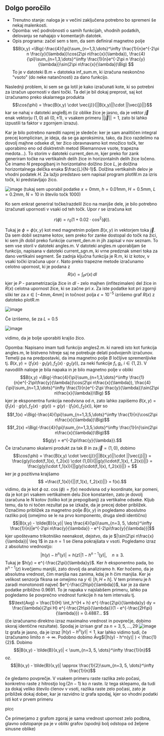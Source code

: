 ## Dolgo poročilo

- Trenutno stanje: naloga je v večini zaključena potrebno bo spremeni še nekaj malenkosti.
- Opomba: več podrobnosti o samih funkcijah, vhodnih podatkih, delovanju se nahajajo v komentarjih datotek. 
- Opis programa: začel sem s tem, da sem definiral magnetno polje
  $$B(x,y) =\Big(-\frac{4}{\pi}\sum_{n=1,3,\dots}^\infty \frac{1}{n}e^{-2\pi n \frac{y}{\lambda}}\cos(2\pi n\frac{x}{\lambda}), \frac{4}{\pi}\sum_{n=1,3,\dots}^\infty \frac{1}{n}e^{-2\pi n \frac{y}{\lambda}}\sin(2\pi n\frac{x}{\lambda})\Big) $$
  To je v datoteki B.m + datoteka inf_sum.m, ki izračuna neskončno "vsoto" (do neke natančnosti) za dano funkcijo.
  
Naslednji problem, ki sem se ga lotil je kako izračunati kote, ki so potrebni za izračun upornosti v dani točki. Ta del je bil dokaj preprost, saj kot izračunamo preko skalarnega produkta $$\cos(\phi) = \frac{B(x,y) \cdot \vec{j}}{||B(x,y)||\cdot ||\vec{j}||}$$ kar se nahaj v datoteki angleBj.m (iz oblike žice je jasno, da je vektor $\vec{j}$ enak vektorju $(1,0)$ ali $(0, \pm1)$, v vsakem primeru $||\vec{j}|| = 1$, zato bi lahko izpustili ta faktor v zgornjem izrazu). 

Kar je bilo potrebno narediti naprej je sledeče: ker je sam analitičen integral precej kompliciran, je ideja, da se ga aproksimira, tako, da žico razdelimo na dovolj majhne odseke $dl$, ter žico obravnavamo kot množico točk, ter uporabimo eno od disktretnih metod (Riemannove vsote, trapezna medota...). To storim v datoteki current_den.m, kjer preko for zank generiram točke na vertikalnih delih žice in horizontalnih delih žice ločeno. Če imamo $N$ prepogibanj in horizontalno dolžino žice $L$, je dolžina horizontalnega delčka enaka $\frac{L}{N-1}$. Dolžina vertikalnih delov je vhodni podatek $H$. Za lažjo predstavo sem napisal program plotW.m za izris točk, ki predstavljajo žico.

![image](https://github.com/UrosKosmac123/Simulacija-tipala-v-magnetnem-polju/assets/64798766/bc818e71-a579-4a0f-9a00-dd5dff1eb6be)
(tukaj sem uporabil podatke $x = 0$mm, $h = 0.01$mm, $H = 0.5$mm, $L = 0.2$mm, $N = 10$ in število točk $1000$)

Ko sem enkrat generiral točke/razdelil žico na manjše dele, je bilo potrebno izračunati upornosti v vsaki od teh točk. Upor $r$ se izračuna kot 

$$r(\phi) = r_0(1 + 0.02\cdot \cos^2(\phi)).$$
  
Tukaj je $\phi = \phi(x,y)$ kot med magnetnim poljem $B(x,y)$ in vektorjem toka $\vec{j}$. Da sem dobil sezname kotov, sem preko for zanke dostopal do točk na žici, ki sem jih dobil preko funkcije current_den.m in jih zapisal v nov seznam. To sem vse storil v datoteki angles.m. V datoteki angles.m uporabljam še funkcijo, napisana v datoteki current_sgn.m, ki vrne predznak smeri toka za dano vertikalni segment. Še zadnja ključna funkcija je R.m, ki iz kotov, v vsaki točki izračuna upor $r$. Nato preko trapezne metode izračunamo celotno upornost, ki je podana z
$$R(x) = \int_P r(x) \,dl$$
kjer je $P$ - parametrizacija žice in $dl$ - zelo majhen (infitezimalen) del žice in $R(x)$ celotna upornost žice, ki se začne pri $x$. Za iste podatke kot pri zgornji sliki ter za $x \in [-4\text{mm}, 4\text{mm}]$ in točnost polja $\epsilon = 10^{-5}$ izrišemo graf $R(x)$ z datoteko plotR.m

![image](https://github.com/UrosKosmac123/Simulacija-tipala-v-magnetnem-polju/assets/64798766/a69cf494-1435-46eb-b9b6-94df9c15cb5b)


Če izrišemo, še za $L = 0.5$

![image](https://github.com/UrosKosmac123/Simulacija-tipala-v-magnetnem-polju/assets/64798766/26fc093a-919d-4fa8-9af5-7ce86535f085)

vidimo, da je bolje uporabiti krajšo žico.



Opomba: Napisano imam tudi funkcijo angles2.m. ki naredi isto kot funkcija angles.m, le bistveno hitreje saj ne potrebuje delati podvojenih izračunov. Temelji pa na predpostavki, da ima magnetno polje $B$ ločljive spremenljivke tj. $B(x,y) = (f_1(x)\cdot g_1(y), f_2(x)\cdot g_2(y))$, za neki funkcije $f_i, g_i$, $i \in \{1, 2\}$. V navodilih naloge je bila napaka in je bilo magnetno polje v obliki
$$B(x,y) =\Big(-\frac{4}{\pi}\sum_{n=1,3,\dots}^\infty \frac{1}{n}e^{-2\pi\frac{y}{\lambda}}\cos(2\pi n\frac{x}{\lambda}), \frac{4}{\pi}\sum_{n=1,3,\dots}^\infty \frac{1}{n}e^{-2\pi \frac{y}{\lambda}}\sin(2\pi n\frac{x}{\lambda})\Big) $$
kjer je eksponentna funkcija neodvisna od $n$, zato lahko zapišemo $B(x,y) = (f_1(x)\cdot g(y), f_2(x)\cdot g(y)) =  g(y)\cdot(f_1(x), f_2(x))$, kjer so 
$$f_1(x) =\Big(-\frac{4}{\pi}\sum_{n=1,3,5,\dots}^\infty \frac{1}{n}\cos(2\pi n\frac{x}{\lambda})\Big)$$
$$f_2(x) =\Big(-\frac{4}{\pi}\sum_{n=1,3,5,\dots}^\infty \frac{1}{n}\sin(2\pi n\frac{x}{\lambda})\Big)$$
$$g(y) = e^{-2\pi\frac{y}{\lambda}}.$$
Če izračunamo skalarni produkt za tak $B$ in za $\vec{j} = (1,0)$, dobimo
$$\cos(\phi) = \frac{B(x,y) \cdot \vec{j}}{||B(x,y)||\cdot ||\vec{j}||} = \frac{g(y)\cdot(f_1(x), f_2(x)) \cdot (1,0)}{||g(y)\cdot(f_1(x), f_2(x))||} = \frac{g(y)\cdot f_1(x)}{||g(y)\cdot(f_1(x), f_2(x))||} = $$
ker je $g$ pozitivna krajšamo
$$ =\frac{f_1(x)}{||(f_1(x), f_2(x))||} = f(x).$$
vidimo, da je kot $\phi$ oz. $\cos(\phi) = f(x)$ neodvisna od $y$ koordinate, kar pomeni, da je kot pri vsakem vertikalnem delu žice konstanten, zato je dovolj izaračuna le $N$ kotov (toliko kot je prepogibanj) za vertikalne odseke. Kljub temu, da to ni točen rezultat pa se izkaže, da je precej dober približek. Označimo približek za magnetno polje $\tilde{B}(x,y)$ in pogledamo aboslutno razliko polj (omejimo se le na prvo komponento, druga sledi identično)
$$|B(x,y) - \tilde{B}(x,y)| \leq \frac{4}{\pi}\sum_{n=3, 5, \dots}^\infty \frac{1}{n}|e^{-2\pi n\frac{y}{\lambda}} - e^{-2\pi\frac{y}{\lambda}}|$$
kjer upoštevamo trikotniško neenakost, dejstvo, da je  $|\sin(2\pi n\frac{x}{\lambda})| \leq 1$ in za $n = 1$ se člena pokrajšata v vsoti. Pogledamo izraz z absolutno vrednostjo:
$$|h(y) - h^n(y)| = h(z) |1 - h^{n-1}(y)|, \quad n \geq 3.$$
Tukaj je $h(y) = e^{-\frac{2\pi}{\lambda}y}$. Ker $h$ eksponentno pada, bo $h^{n-1}(z)$ kvečjemu manjši, zato dovolj da analiziramo $h$. Ker hočemo, da je absolutna vrednost, čim manjša nas zanima, kdaj je $h$ čim manjša. Ker je velikost senzorja fiksna se omejimo na $y \in [h, H + h]$. V tem primeru je $h$ zaradi monotonosti največ $e^{-\frac{2h\pi}{\lambda}}$, kar je za dane podatke približno $0.9691$. To je napaka v najslabšem primeru, lahko pa pogledamo še povprečno vrednost funkcije $h$ na tem intervalu tj. $$\text{Avg} = \frac{1}{H} \int_h^{H + h} e^{-\frac{2\pi}{\lambda}y} dy = \frac{\lambda}{2\pi H} e^{-\frac{2h\pi}{\lambda}}(1 - e^{-\frac{2H\pi}{\lambda}}) = 0.4887... $$ (če izračunamo direktno izraz maximalno vrednost in povprečje, dobimo skoraj identične rezultate). Spodaj je izrisan graf za $n = 3, 5, \dots, 29$
![image](https://github.com/UrosKosmac123/Simulacija-tipala-v-magnetnem-polju/assets/64798766/9b54a36b-9330-40c2-b94d-2a7b46616b9b)
Iz grafa je jasno, da je izraz $|h(y) - h^n(y)| < 1$, kar lahko vidimo tudi, če izračunamo limito $n\rightarrow \infty$. Podobno dobimo Avg$(|h(y) - h^n(y)| ) < \frac{1}{2}$. Dobimo $$|B(x,y) - \tilde{B}(x,y)| < \sum_{n=3, 5, \dots}^\infty \frac{1}{n}$$ oz.
$$|B(x,y) - \tilde{B}(x,y)| \approx \frac{1}{2}\sum_{n=3, 5, \dots}^\infty \frac{1}{n}$$ če gledamo povprečje. V vsakem primeru raste razlika zelo počasi, konkretno  raste z hitrostjo $\log(2n-1)$ ko $n$ raste. Iz tega sklepamo, da tudi za dokaj veliko število ćlenov v vsoti, razlika raste zelo počasi, zato je približek dokaj dober, kar je razvidno iz grafa spodaj, kjer so vhodni podatki isti kot v prvem primeru

picc

Če primerjamo z grafom zgoraj je sama vrednost upornost zelo podbna, glavno odstopanje pa je v obliki grafov (spodnji bolj odstopa od željene sinusne oblike)